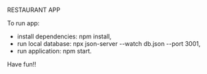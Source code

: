 RESTAURANT APP

To run app:
  - install dependencies: npm install,
  - run local database: npx json-server --watch db.json --port 3001,
  - run application: npm start.
  
  Have fun!!
